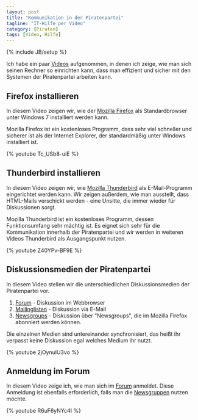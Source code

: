 ```yaml
---
layout: post
title: "Kommunikation in der Piratenpartei"
tagline: "IT-Hilfe per Video"
category: [Piraten]
tags: [Video, Hilfe]
---
```

{% include JB/setup %}

Ich habe ein paar [Videos](http://www.youtube.com/playlist?list=PLBD0A0092AA4883A4) aufgenommen, in denen ich zeige, wie man sich seinen Rechner so einrichten kann, dass man effizient und sicher mit den Systemen der Piratenpartei arbeiten kann.

## Firefox installieren

In diesem Video zeigen wir, wie der [Mozilla Firefox](http://www.mozilla.org/de/firefox/new/) als Standardbrowser unter Windows 7 installiert werden kann.

Mozilla Firefox ist ein kostenloses Programm, dass sehr viel schneller und sicherer ist als der Internet Explorer, der standardmäßig unter Windows installiert ist.

{% youtube Tc_USb8-uiE %}

## Thunderbird installieren

In diesem Video zeigen wir, wie [Mozilla Thunderbird](http://www.mozilla.org/de/thunderbird/?flang=de) als E-Mail-Programm eingerichtet werden kann. Wir zeigen außerdem, wie man ausstellt, dass HTML-Mails verschickt werden - eine Unsitte, die immer wieder für Diskussionen sorgt.

Mozilla Thunderbird ist ein kostenloses Programm, dessen Funktionsumfang sehr mächtig ist. Es eignet sich sehr für die Kommunikation innerhalb der Piratenpartei und wir werden in weiteren Videos Thunderbird als Ausgangspunkt nutzen.

{% youtube Z40YPv-BF9E %}

## Diskussionsmedien der Piratenpartei

In diesem Video stellen wir die unterschiedlichen Diskussionsmedien der Piratenpartei vor.

<p></p>

1. [Forum](https://news.piratenpartei.de/forumdisplay.php?fid=46) - Diskussion im Webbrowser
2. [Mailinglisten](https://service.piratenpartei.de) - Diskussion via E-Mail
3. [Newsgroups](http://wiki.piratenpartei.de/HowTo_Syncom) - Diskussion über "Newsgroups", die im Mozilla Firefox abonniert werden können.

Die einzelnen Medien sind untereinander synchronisiert, das heißt ihr verpasst keine Diskussion egal welches Medium ihr nutzt.

{% youtube 2jOynulU3vo %}


## Anmeldung im Forum

In diesem Video zeige ich, wie man sich im [Forum](https://news.piratenpartei.de/forumdisplay.php?fid=46) anmeldet. Diese Anmeldung ist ebenfalls erforderlich, falls man die [Newsgruppen](http://wiki.piratenpartei.de/HowTo_Syncom) nutzen möchte.

{% youtube R6uF6yNYc4I %}
